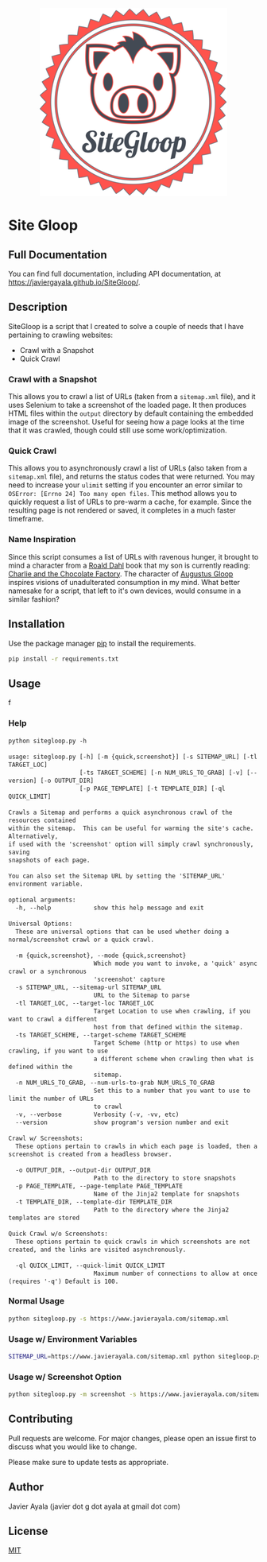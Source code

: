 <div style="text-align:center"><img src="SiteGloop_25.png" /></div>

# Site Gloop

## Full Documentation

You can find full documentation, including API documentation, at https://javiergayala.github.io/SiteGloop/.

## Description

SiteGloop is a script that I created to solve a couple of needs that I have pertaining to crawling websites:

- Crawl with a Snapshot
- Quick Crawl

### Crawl with a Snapshot

This allows you to crawl a list of URLs (taken from a `sitemap.xml` file), and it uses Selenium to take a screenshot of the loaded page. It then produces HTML files within the `output` directory by default containing the embedded image of the screenshot. Useful for seeing how a page looks at the time that it was crawled, though could still use some work/optimization.

### Quick Crawl

This allows you to asynchronously crawl a list of URLs (also taken from a `sitemap.xml` file), and returns the status codes that were returned. You may need to increase your `ulimit` setting if you encounter an error similar to `OSError: [Errno 24] Too many open files`. This method allows you to quickly request a list of URLs to pre-warm a cache, for example. Since the resulting page is not rendered or saved, it completes in a much faster timeframe.

### Name Inspiration

Since this script consumes a list of URLs with ravenous hunger, it brought to mind a character from a [Roald Dahl](https://en.wikipedia.org/wiki/Roald_Dahl) book that my son is currently reading: [Charlie and the Chocolate Factory](https://en.wikipedia.org/wiki/Charlie_and_the_Chocolate_Factory). The character of [Augustus Gloop](https://en.wikipedia.org/wiki/List_of_Charlie_and_the_Chocolate_Factory_characters#Augustus_Gloop) inspires visions of unadulterated consumption in my mind. What better namesake for a script, that left to it's own devices, would consume in a similar fashion?

## Installation

Use the package manager [pip](https://pip.pypa.io/en/stable/) to install the requirements.

```bash
pip install -r requirements.txt
```

## Usage
f
### Help

```text
python sitegloop.py -h

usage: sitegloop.py [-h] [-m {quick,screenshot}] [-s SITEMAP_URL] [-tl TARGET_LOC]
                    [-ts TARGET_SCHEME] [-n NUM_URLS_TO_GRAB] [-v] [--version] [-o OUTPUT_DIR]
                    [-p PAGE_TEMPLATE] [-t TEMPLATE_DIR] [-ql QUICK_LIMIT]

Crawls a Sitemap and performs a quick asynchronous crawl of the resources contained
within the sitemap.  This can be useful for warming the site's cache.  Alternatively,
if used with the 'screenshot' option will simply crawl synchronously, saving
snapshots of each page.

You can also set the Sitemap URL by setting the 'SITEMAP_URL'
environment variable.

optional arguments:
  -h, --help            show this help message and exit

Universal Options:
  These are universal options that can be used whether doing a normal/screenshot crawl or a quick crawl.

  -m {quick,screenshot}, --mode {quick,screenshot}
                        Which mode you want to invoke, a 'quick' async crawl or a synchronous
                        'screenshot' capture
  -s SITEMAP_URL, --sitemap-url SITEMAP_URL
                        URL to the Sitemap to parse
  -tl TARGET_LOC, --target-loc TARGET_LOC
                        Target Location to use when crawling, if you want to crawl a different
                        host from that defined within the sitemap.
  -ts TARGET_SCHEME, --target-scheme TARGET_SCHEME
                        Target Scheme (http or https) to use when crawling, if you want to use
                        a different scheme when crawling then what is defined within the
                        sitemap.
  -n NUM_URLS_TO_GRAB, --num-urls-to-grab NUM_URLS_TO_GRAB
                        Set this to a number that you want to use to limit the number of URLs
                        to crawl
  -v, --verbose         Verbosity (-v, -vv, etc)
  --version             show program's version number and exit

Crawl w/ Screenshots:
  These options pertain to crawls in which each page is loaded, then a screenshot is created from a headless browser.

  -o OUTPUT_DIR, --output-dir OUTPUT_DIR
                        Path to the directory to store snapshots
  -p PAGE_TEMPLATE, --page-template PAGE_TEMPLATE
                        Name of the Jinja2 template for snapshots
  -t TEMPLATE_DIR, --template-dir TEMPLATE_DIR
                        Path to the directory where the Jinja2 templates are stored

Quick Crawl w/o Screenshots:
  These options pertain to quick crawls in which screenshots are not created, and the links are visited asynchronously.

  -ql QUICK_LIMIT, --quick-limit QUICK_LIMIT
                        Maximum number of connections to allow at once (requires '-q') Default is 100.
```

### Normal Usage

```bash
python sitegloop.py -s https://www.javierayala.com/sitemap.xml
```

### Usage w/ Environment Variables

```bash
SITEMAP_URL=https://www.javierayala.com/sitemap.xml python sitegloop.py
```

### Usage w/ Screenshot Option

```bash
python sitegloop.py -m screenshot -s https://www.javierayala.com/sitemap.xml
```

## Contributing

Pull requests are welcome. For major changes, please open an issue first to discuss what you would like to change.

Please make sure to update tests as appropriate.

## Author

Javier Ayala (javier dot g dot ayala at gmail dot com)

## License

[MIT](https://choosealicense.com/licenses/mit/)
